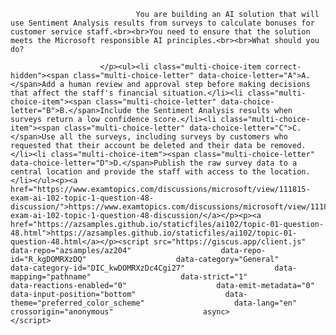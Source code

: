 <p class="card-text">
							
								You are building an AI solution that will use Sentiment Analysis results from surveys to calculate bonuses for customer service staff.<br><br>You need to ensure that the solution meets the Microsoft responsible AI principles.<br><br>What should you do?
							
						</p><ul><li class="multi-choice-item correct-hidden"><span class="multi-choice-letter" data-choice-letter="A">A.</span>Add a human review and approval step before making decisions that affect the staff's financial situation.</li><li class="multi-choice-item"><span class="multi-choice-letter" data-choice-letter="B">B.</span>Include the Sentiment Analysis results when surveys return a low confidence score.</li><li class="multi-choice-item"><span class="multi-choice-letter" data-choice-letter="C">C.</span>Use all the surveys, including surveys by customers who requested that their account be deleted and their data be removed.</li><li class="multi-choice-item"><span class="multi-choice-letter" data-choice-letter="D">D.</span>Publish the raw survey data to a central location and provide the staff with access to the location.</li></ul><p><a href="https://www.examtopics.com/discussions/microsoft/view/111815-exam-ai-102-topic-1-question-48-discussion/">https://www.examtopics.com/discussions/microsoft/view/111815-exam-ai-102-topic-1-question-48-discussion/</a></p><p><a href="https://azsamples.github.io/staticfiles/ai102/topic-01-question-48.html">https://azsamples.github.io/staticfiles/ai102/topic-01-question-48.html</a></p><script src="https://giscus.app/client.js"                    data-repo="azsamples/az204"                    data-repo-id="R_kgDOMRXzDQ"                    data-category="General"                    data-category-id="DIC_kwDOMRXzDc4Cgi27"                    data-mapping="pathname"                    data-strict="1"                    data-reactions-enabled="0"                    data-emit-metadata="0"                    data-input-position="bottom"                    data-theme="preferred_color_scheme"                    data-lang="en"                    crossorigin="anonymous"                    async>                    </script>
